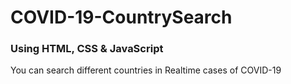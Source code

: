 # COVID-19-CountrySearch

### Using HTML, CSS & JavaScript
You can search different countries in Realtime cases of COVID-19
